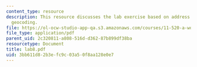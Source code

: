 ```yaml
---
content_type: resource
description: This resource discusses the lab exercise based on address matching and
  geocoding.
file: https://ol-ocw-studio-app-qa.s3.amazonaws.com/courses/11-520-a-workshop-on-geographic-information-systems-fall-2005/3bb611d82b3efc9c03a50f8aa128e0e7_lab8.pdf
file_type: application/pdf
parent_uid: 2c320811-a808-516d-d362-87b899df38ba
resourcetype: Document
title: lab8.pdf
uid: 3bb611d8-2b3e-fc9c-03a5-0f8aa128e0e7
---
```

